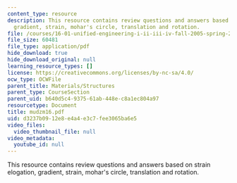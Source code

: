 ```yaml
---
content_type: resource
description: This resource contains review questions and answers based on strain elogation,
  gradient, strain, mohar's circle, translation and rotation.
file: /courses/16-01-unified-engineering-i-ii-iii-iv-fall-2005-spring-2006/d3237b0912e8e4a4e3c7fee3065ba6e5_mudzm16.pdf
file_size: 60481
file_type: application/pdf
hide_download: true
hide_download_original: null
learning_resource_types: []
license: https://creativecommons.org/licenses/by-nc-sa/4.0/
ocw_type: OCWFile
parent_title: Materials/Structures
parent_type: CourseSection
parent_uid: b640d5c4-9375-61ab-448e-c8a1ec804a97
resourcetype: Document
title: mudzm16.pdf
uid: d3237b09-12e8-e4a4-e3c7-fee3065ba6e5
video_files:
  video_thumbnail_file: null
video_metadata:
  youtube_id: null
---
```

This resource contains review questions and answers based on strain elogation, gradient, strain, mohar's circle, translation and rotation.